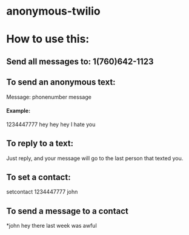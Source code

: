 anonymous-twilio
================

# How to use this:

## Send all messages to: 1(760)642-1123

## To send an anonymous text: 

Message: 
phonenumber message

#### Example: 

1234447777 hey hey hey I hate you 

## To reply to a text:

Just reply, and your message will go to the last person that texted you.

## To set a contact:

setcontact 1234447777 john

## To send a message to a contact

<p>*john hey there last week was awful</p>

